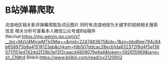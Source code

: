 # B站弹幕爬取
 流浪地区相关影评弹幕爬取及词云图片
 同时有流浪地球为关键字的视频相关搜索信息
 相关分析可查看本人微信公众号或B站稿件
 Wechat:https://mp.weixin.qq.com/s?__biz=MzU4MjcwMTk5Mw==&mid=2247483675&idx=1&sn=bbd6ee794c84b658973b8a41518123ab&chksm=fdb507ddcac28ecb1da832372f8d4f5ef360711151ed742dd2f28b3ef3f2caacd4809076e6a6&token=592615969&lang=zh_CN#rd
 Bilibili:https://www.bilibili.com/read/cv2120902
